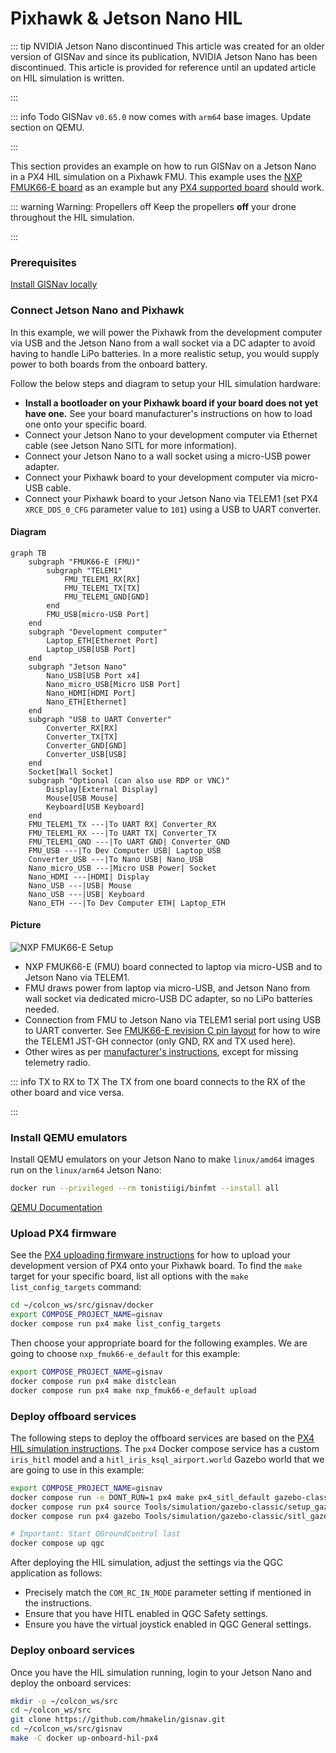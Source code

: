 # Pixhawk & Jetson Nano HIL

::: tip NVIDIA Jetson Nano discontinued
This article was created for an older version of GISNav and since its publication, NVIDIA Jetson Nano has been discontinued. This article is provided for reference until an updated article on HIL simulation is written.

:::

::: info Todo
GISNav `v0.65.0` now comes with `arm64` base images. Update section on QEMU.

:::

This section provides an example on how to run GISNav on a Jetson Nano in a PX4 HIL simulation on a Pixhawk FMU. This example uses the [NXP FMUK66-E board](https://docs.px4.io/main/en/flight_controller/nxp_rddrone_fmuk66.html) as an example but any [PX4 supported board](https://px4.io/autopilots/) should work.

::: warning Warning: Propellers off
Keep the propellers **off** your drone throughout the HIL simulation.

:::

### Prerequisites

[Install GISNav locally](./install-locally)

### Connect Jetson Nano and Pixhawk

In this example, we will power the Pixhawk from the development computer via USB and the Jetson Nano from a wall socket via a DC adapter to avoid having to handle LiPo batteries. In a more realistic setup, you would supply power to both boards from the onboard battery.

Follow the below steps and diagram to setup your HIL simulation hardware:

- **Install a bootloader on your Pixhawk board if your board does not yet have one.** See your board manufacturer's instructions on how to load one onto your specific board.
- Connect your Jetson Nano to your development computer via Ethernet cable (see Jetson Nano SITL for more information).
- Connect your Jetson Nano to a wall socket using a micro-USB power adapter.
- Connect your Pixhawk board to your development computer via micro-USB cable.
- Connect your Pixhawk board to your Jetson Nano via TELEM1 (set PX4 `XRCE_DDS_0_CFG` parameter value to `101`) using a USB to UART converter.

#### Diagram

```mermaid
graph TB
    subgraph "FMUK66-E (FMU)"
        subgraph "TELEM1"
            FMU_TELEM1_RX[RX]
            FMU_TELEM1_TX[TX]
            FMU_TELEM1_GND[GND]
        end
        FMU_USB[micro-USB Port]
    end
    subgraph "Development computer"
        Laptop_ETH[Ethernet Port]
        Laptop_USB[USB Port]
    end
    subgraph "Jetson Nano"
        Nano_USB[USB Port x4]
        Nano_micro_USB[Micro USB Port]
        Nano_HDMI[HDMI Port]
        Nano_ETH[Ethernet]
    end
    subgraph "USB to UART Converter"
        Converter_RX[RX]
        Converter_TX[TX]
        Converter_GND[GND]
        Converter_USB[USB]
    end
    Socket[Wall Socket]
    subgraph "Optional (can also use RDP or VNC)"
        Display[External Display]
        Mouse[USB Mouse]
        Keyboard[USB Keyboard]
    end
    FMU_TELEM1_TX ---|To UART RX| Converter_RX
    FMU_TELEM1_RX ---|To UART TX| Converter_TX
    FMU_TELEM1_GND ---|To UART GND| Converter_GND
    FMU_USB ---|To Dev Computer USB| Laptop_USB
    Converter_USB ---|To Nano USB| Nano_USB
    Nano_micro_USB ---|Micro USB Power| Socket
    Nano_HDMI ---|HDMI| Display
    Nano_USB ---|USB| Mouse
    Nano_USB ---|USB| Keyboard
    Nano_ETH ---|To Dev Computer ETH| Laptop_ETH
```

#### Picture

![NXP FMUK66-E Setup](/gisnav_hil_fmuk66-e_setup.jpg)

* NXP FMUK66-E (FMU) board connected to laptop via micro-USB and to Jetson Nano via TELEM1.
* FMU draws power from laptop via micro-USB, and Jetson Nano from wall socket via dedicated micro-USB DC adapter, so no LiPo batteries needed.
* Connection from FMU to Jetson Nano via TELEM1 serial port using USB to UART converter. See [FMUK66-E revision C pin layout](https://nxp.gitbook.io/hovergames/rddrone-fmuk66/connectors/telemetry-1) for how to wire the TELEM1 JST-GH connector (only GND, RX and TX used here).
* Other wires as per [manufacturer's instructions](https://nxp.gitbook.io/hovergames/userguide/assembly/connecting-all-fmu-wires), except for missing telemetry radio.

::: info TX to RX to TX
The TX from one board connects to the RX of the other board and vice versa.

:::

### Install QEMU emulators

Install QEMU emulators on your Jetson Nano to make `linux/amd64` images run on the `linux/arm64` Jetson Nano:

```bash
docker run --privileged --rm tonistiigi/binfmt --install all
```

[QEMU Documentation](https://docs.docker.com/build/building/multi-platform/#building-multi-platform-images)

### Upload PX4 firmware

See the [PX4 uploading firmware instructions](https://docs.px4.io/main/en/dev_setup/building_px4.html#uploading-firmware-flashing-the-board) for how to upload your development version of PX4 onto your Pixhawk board. To find the `make` target for your specific board, list all options with the `make list_config_targets` command:

```bash
cd ~/colcon_ws/src/gisnav/docker
export COMPOSE_PROJECT_NAME=gisnav
docker compose run px4 make list_config_targets
```

Then choose your appropriate board for the following examples. We are going to choose `nxp_fmuk66-e_default` for this example:

```bash
export COMPOSE_PROJECT_NAME=gisnav
docker compose run px4 make distclean
docker compose run px4 make nxp_fmuk66-e_default upload
```

### Deploy offboard services

The following steps to deploy the offboard services are based on the [PX4 HIL simulation instructions](https://docs.px4.io/main/en/simulation/hitl.html). The `px4` Docker compose service has a custom `iris_hitl` model and a `hitl_iris_ksql_airport.world` Gazebo world that we are going to use in this example:

```bash
export COMPOSE_PROJECT_NAME=gisnav
docker compose run -e DONT_RUN=1 px4 make px4_sitl_default gazebo-classic
docker compose run px4 source Tools/simulation/gazebo-classic/setup_gazebo.bash $(pwd) $(pwd)/build/px4_sitl_default
docker compose run px4 gazebo Tools/simulation/gazebo-classic/sitl_gazebo-classic/worlds/hitl_iris_ksql_airport.world

# Important: Start QGroundControl last
docker compose up qgc
```

After deploying the HIL simulation, adjust the settings via the QGC application as follows:

- Precisely match the `COM_RC_IN_MODE` parameter setting if mentioned in the instructions.
- Ensure that you have HITL enabled in QGC Safety settings.
- Ensure you have the virtual joystick enabled in QGC General settings.

### Deploy onboard services

Once you have the HIL simulation running, login to your Jetson Nano and deploy the onboard services:

```bash
mkdir -p ~/colcon_ws/src
cd ~/colcon_ws/src
git clone https://github.com/hmakelin/gisnav.git
cd ~/colcon_ws/src/gisnav
make -C docker up-onboard-hil-px4
```
